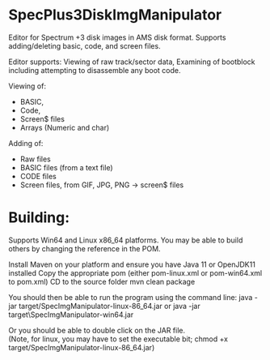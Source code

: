 # SpecPlus3DiskImgManipulator
Editor for Spectrum +3 disk images in AMS disk format.
Supports adding/deleting basic, code, and screen files. 

Editor supports:
Viewing of raw track/sector data,
Examining of bootblock including attempting to disassemble any boot code. 

Viewing of:
  * BASIC, 
  * Code, 
  * Screen$ files
  * Arrays (Numeric and char)
 
Adding of: 
  * Raw files
  * BASIC files (from a text file)
  * CODE files
  * Screen files, from GIF, JPG, PNG -> screen$ files

# Building: 
Supports Win64 and Linux x86_64 platforms. You may be able to build others by changing the reference in the POM. 

Install Maven on your platform and ensure you have Java 11 or OpenJDK11 installed
Copy the appropriate pom (either pom-linux.xml or pom-win64.xml to pom.xml)
CD to the source folder
mvn clean package

You should then be able to run the program using the command line:
java -jar target/SpecImgManipulator-linux-86_64.jar
or 
java -jar target\SpecImgManipulator-win64.jar

Or you should be able to double click on the JAR file.  
(Note, for linux, you may have to set the executable bit; chmod +x target/SpecImgManipulator-linux-86_64.jar)
